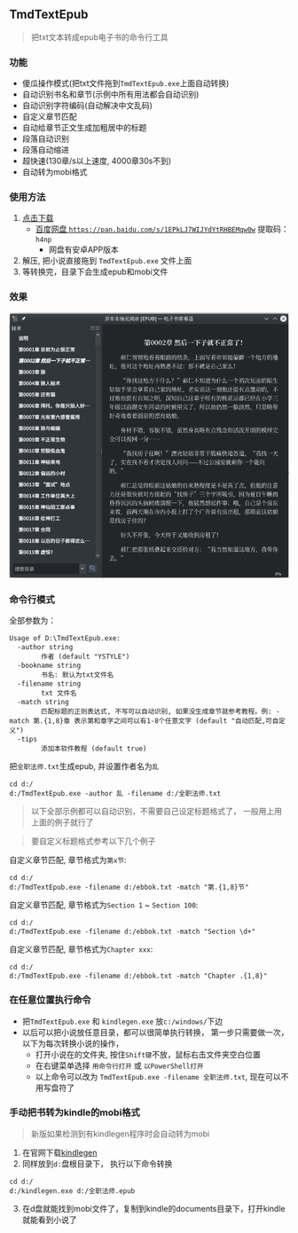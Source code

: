## TmdTextEpub

> 把txt文本转成epub电子书的命令行工具

### 功能
- 傻瓜操作模式(把txt文件拖到`TmdTextEpub.exe`上面自动转换)
- 自动识别书名和章节(示例中所有用法都会自动识别)
- 自动识别字符编码(自动解决中文乱码)
- 自定义章节匹配
- 自动给章节正文生成加粗居中的标题
- 段落自动识别
- 段落自动缩进
- 超快速(130章/s以上速度, 4000章30s不到)
- 自动转为mobi格式

### 使用方法
1. [点击下载](https://github.com/ystyle/TmdTextEpub/releases/latest)
   - [百度网盘 `https://pan.baidu.com/s/1EPkLJ7WIJYdYtRHBEMqw0w`](https://pan.baidu.com/s/1EPkLJ7WIJYdYtRHBEMqw0w) 提取码：`h4np`
     - 网盘有安卓APP版本
1. 解压, 把小说直接拖到 `TmdTextEpub.exe` 文件上面
1. 等转换完，目录下会生成epub和mobi文件

### 效果
![效果图片](2020-01-21_12-02.png)

### 命令行模式

全部参数为：
```$xslt
Usage of D:\TmdTextEpub.exe:
  -author string
        作者 (default "YSTYLE")
  -bookname string
        书名: 默认为txt文件名
  -filename string
        txt 文件名
  -match string
        匹配标题的正则表达式, 不写可以自动识别, 如果没生成章节就参考教程。例: -match 第.{1,8}章 表示第和章字之间可以有1-8个任意文字 (default "自动匹配,可自定义")
  -tips
        添加本软件教程 (default true)
```

把`全职法师.txt`生成epub, 并设置作者名为`乱`
```shell
cd d:/
d:/TmdTextEpub.exe -author 乱 -filename d:/全职法师.txt
```


>以下全部示例都可以自动识别，不需要自己设定标题格式了， 一般用上用上面的例子就行了

>要自定义标题格式参考以下几个例子


自定义章节匹配, 章节格式为`第x节`: 
```shell
cd d:/
d:/TmdTextEpub.exe -filename d:/ebbok.txt -match "第.{1,8}节"
```

自定义章节匹配, 章节格式为`Section 1` ~ `Section 100`: 
```shell
cd d:/
d:/TmdTextEpub.exe -filename d:/ebbok.txt -match "Section \d+"
```

自定义章节匹配, 章节格式为`Chapter xxx`: 
```shell
cd d:/
d:/TmdTextEpub.exe -filename d:/ebbok.txt -match "Chapter .{1,8}"
```


### 在任意位置执行命令

- 把`TmdTextEpub.exe` 和 `kindlegen.exe` 放`c:/windows/`下边
- 以后可以把小说放任意目录，都可以很简单执行转换， 第一步只需要做一次， 以下为每次转换小说的操作，
  - 打开小说在的文件夹, 按住`Shift键`不放，鼠标右击文件夹空白位置
  - 在右键菜单选择 `用命令行打开` 或 `以PowerShell打开`
  - 以上命令可以改为 `TmdTextEpub.exe -filename 全职法师.txt`,  现在可以不用写盘符了

### 手动把书转为kindle的mobi格式
>新版如果检测到有kindlegen程序时会自动转为mobi

1. 在官网下载[kindlegen](https://www.amazon.com/gp/feature.html?ie=UTF8&docId=1000765211)
2. 同样放到`d:`盘根目录下， 执行以下命令转换
  ```shell
  cd d:/
  d:/kindlegen.exe d:/全职法师.epub
  ```
3. 在d盘就能找到mobi文件了，复制到kindle的documents目录下，打开kindle就能看到小说了

